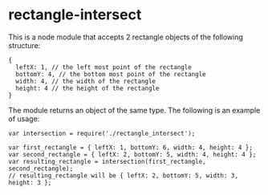 # rectangle-intersect

This is a node module that accepts 2 rectangle objects of the following structure:

    {
      leftX: 1, // the left most point of the rectangle
      bottomY: 4, // the bottom most point of the rectangle
      width: 4, // the width of the rectangle
      height: 4 // the height of the rectangle
    }
    
The module returns an object of the same type. The following is an example of usage:

    var intersection = require('./rectangle_intersect');
    
    var first_rectangle = { leftX: 1, bottomY: 6, width: 4, height: 4 };
    var second_rectangle = { leftX: 2, bottomY: 5, width: 4, height: 4 };
    var resulting_rectangle = intersection(first_rectangle, second_rectangle);
    // resulting_rectangle will be { leftX: 2, bottomY: 5, width: 3, height: 3 };
